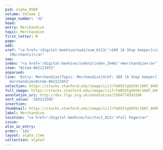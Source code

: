```yaml
---
pid: alpha_0589
volume: Volume 2
image_number: '32'
head:
entry: Merchandize
topic: Merchandize
first_letter: M
page:
add:
xref: "<a href='/digital-beehive/num1/num_0113/'>109 [A Shop keeper]</a>|<a href='/digital-beehive/num3/num_0856/'>631
  [Merchants]</a>"
see:
index: "<a href='/digital-beehive/index3/index_2446/'>merchandize</a>"
item: "#item-062123453"
unparsed:
line: 'Entry: Merchandize|Topic: Merchandize|Xref: 109 [A Shop keeper]|Xref: 631 [Merchants]|Index:
  merchandize|#item-062123453'
selection: https://stacks.stanford.edu/image/iiif/fm855tg5659/1607_0499/723,2505,2979,574/full/0/default.jpg
full_image: https://stacks.stanford.edu/image/iiif/fm855tg5659/1607_0499/full/full/0/default.jpg
annotation_uri: http://dev.llgc.org.uk/annotation/1564774391506
sort_value: '203212505'
insertion:
thumbnail: https://stacks.stanford.edu/image/iiif/fm855tg5659/1607_0499/723,2505,600,180/250,/0/default.jpg
label: Merchandize
location: "<a href='/digital-beehive/toc/toc2_022/'>Full Page</a>"
issue:
also_in_entry:
order: '142'
layout: alpha_item
collection: alpha3
---
```

